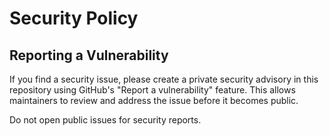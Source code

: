 # Security Policy

## Reporting a Vulnerability

If you find a security issue, please create a private security advisory in this repository using GitHub's "Report a vulnerability" feature. This allows maintainers to review and address the issue before it becomes public.

Do not open public issues for security reports.
